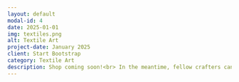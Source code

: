 ```yaml
---
layout: default
modal-id: 4
date: 2025-01-01
img: textiles.png
alt: Textile Art
project-date: January 2025
client: Start Bootstrap
category: Textile Art
description: Shop coming soon!<br> In the meantime, fellow crafters can join me on  <a href="https://www.ravelry.com/people/pumashock">Ravelry</a> and <a href="https://pin.it/6XGSPnehD">Pinterest</a>. 
---
```

